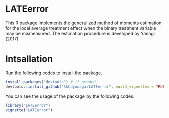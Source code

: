 <!-- README.md is generated from README.Rmd. Please edit that file -->
LATEerror
=========

This R package implements the generalized method of moments estimation for the local average treatment effect when the binary treatment variable may be mismeasured. The estimation procedure is developed by Yanagi (2017).

Intsallation
============

Run the following codes to install the package.

``` r
install.packages("devtools") # if needed
devtools::install_github("tkhdyanagi/LATEerror", build_vignettes = TRUE)
```

You can see the usage of the package by the following codes.

``` r
library("LATEerror")
vignette("LATEerror")
```
